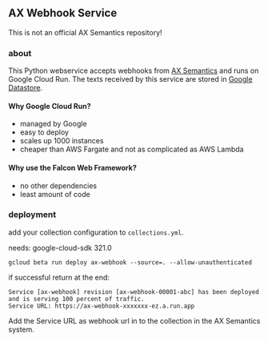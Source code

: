 ## AX Webhook Service

This is not an official AX Semantics repository!

### about

This Python webservice accepts webhooks from [AX Semantics](https://nlg.ax) and runs on Google Cloud Run.
The texts received by this service are stored in [Google Datastore](https://cloud.google.com/datastore/).


#### Why Google Cloud Run?

- managed by Google
- easy to deploy
- scales up 1000 instances
- cheaper than AWS Fargate and not as complicated as AWS Lambda


#### Why use the Falcon Web Framework?

- no other dependencies
- least amount of code


### deployment

add your collection configuration to ``collections.yml``.

needs: google-cloud-sdk 321.0

```
gcloud beta run deploy ax-webhook --source=. --allow-unauthenticated
```

if successful return at the end:

```
Service [ax-webhook] revision [ax-webhook-00001-abc] has been deployed and is serving 100 percent of traffic.
Service URL: https://ax-webhook-xxxxxxx-ez.a.run.app
```

Add the Service URL as webhook url in to the collection in the AX Semantics system.
